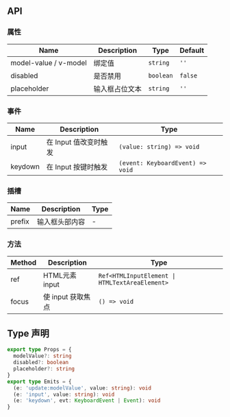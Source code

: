 ## API

### 属性

| Name                  | Description    | Type      | Default |
| --------------------- | -------------- | --------- | ------- |
| model-value / v-model | 绑定值         | `string`  | `''`    |
| disabled              | 是否禁用       | `boolean` | `false` |
| placeholder           | 输入框占位文本 | `string`  | `''`    |

### 事件

| Name    | Description           | Type                             |
| ------- | --------------------- | -------------------------------- |
| input   | 在 Input 值改变时触发 | `(value: string) => void`        |
| keydown | 在 Input 按键时触发   | `(event: KeyboardEvent) => void` |

### 插槽

| Name   | Description    | Type |
| ------ | -------------- | ---- |
| prefix | 输入框头部内容 | -    |

### 方法

| Method | Description       | Type                                           |
| ------ | ----------------- | ---------------------------------------------- |
| ref    | HTML元素 input    | `Ref<HTMLInputElement \| HTMLTextAreaElement>` |
| focus  | 使 input 获取焦点 | `() => void`                                   |

## Type 声明

```ts
export type Props = {
  modelValue?: string
  disabled?: boolean
  placeholder?: string
}
export type Emits = {
  (e: 'update:modelValue', value: string): void
  (e: 'input', value: string): void
  (e: 'keydown', evt: KeyboardEvent | Event): void
}
```
